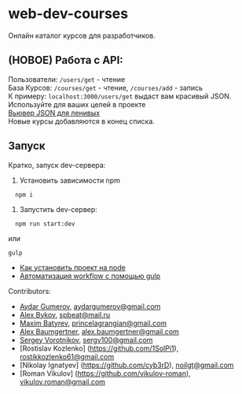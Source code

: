 # web-dev-courses
Онлайн каталог курсов для разработчиков.


## (НОВОЕ) Работа с API:

Пользователи: `/users/get` - чтение  
База Курсов: `/courses/get` - чтение, `/courses/add` - запись  
К примеру: `localhost:3000/users/get` выдаст вам красивый JSON.  
Используйте для ваших целей в проекте  
[Вьювер JSON для ленивых](http://jsonviewer.stack.hu/)  
Новые курсы добавляются в конец списка.  

## Запуск
Кратко, запуск dev-сервера:

1. Установить зависимости npm
  ```
    npm i
  ```
1. Запустить dev-сервер:
  ```
    npm run start:dev
  ```  
  или
  ```
  gulp
  ```  

* [Как установить проект на node](https://github.com/freecodecamp-spb/web-dev-courses/wiki/%D0%A3%D1%81%D1%82%D0%B0%D0%BD%D0%BE%D0%B2%D0%BA%D0%B0,-%D1%80%D0%B0%D0%B1%D0%BE%D1%82%D0%B0-%D0%B8-%D0%BA%D0%BE%D0%BC%D0%BC%D0%B8%D1%82%D1%8B-%D1%81-%D1%81%D0%B5%D1%80%D0%B2%D0%B5%D1%80%D0%BE%D0%BC-nodejs)
* [Автоматизация workflow c помощью gulp](https://github.com/freecodecamp-spb/web-dev-courses/wiki/%D0%90%D0%B2%D1%82%D0%BE%D0%BC%D0%B0%D1%82%D0%B8%D0%B7%D0%B0%D1%86%D0%B8%D1%8F-workflow-%D1%81-%D0%BF%D0%BE%D0%BC%D0%BE%D1%89%D1%8C%D1%8E-gulp)


Contributors:
- [Aydar Gumerov](http://github.com/Aidar92), aydargumerov@gmail.com
- [Alex Bykov](http://github.com/tomkallen), spbeat@mail.ru
- [Maxim Batyrev](http://github.com/MaxBt), princelagrangian@gmail.com
- [Alex Baumgertner](https://github.com/alexbaumgertner), alex.baumgertner@gmail.com
- [Sergey Vorotnikov](https://github.com/sergv100), sergv100@gmail.com
- [Rostislav Kozlenko] (https://github.com/1SolPi1), rostikkozlenko61@gmail.com
- [Nikolay Ignatyev] (https://github.com/cyb3rD), noilgt@gmail.com
- [Roman Vikulov] (https://github.com/vikulov-roman), vikulov.roman@gmail.com
